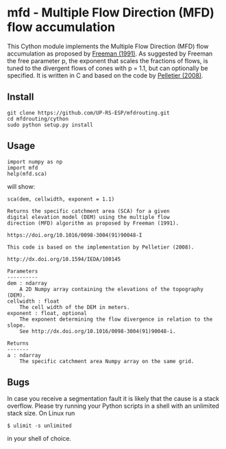 # mfd - Multiple Flow Direction (MFD) flow accumulation

This Cython module implements the Multiple Flow Direction (MFD) flow accumulation
as proposed by [Freeman (1991)][id1]. As suggested by Freeman the free
parameter p, the exponent that scales the fractions of flows, is tuned to the
divergent flows of cones with p = 1.1, but can optionally be specified. It is
written in C and based on the code by [Pelletier (2008)][id2].

## Install

	git clone https://github.com/UP-RS-ESP/mfdrouting.git
	cd mfdrouting/cython
	sudo python setup.py install

## Usage

    import numpy as np
    import mfd
    help(mfd.sca)

will show:

    sca(dem, cellwidth, exponent = 1.1)
    
    Returns the specific catchment area (SCA) for a given
    digital elevation model (DEM) using the multiple flow
    direction (MFD) algorithm as proposed by Freeman (1991).
        
    https://doi.org/10.1016/0098-3004(91)90048-I
        
    This code is based on the implementation by Pelletier (2008).
        
    http://dx.doi.org/10.1594/IEDA/100145
        
    Parameters
    ----------
    dem : ndarray
        A 2D Numpy array containing the elevations of the topography (DEM).
    cellwidth : float
        The cell width of the DEM in meters.
    exponent : float, optional
        The exponent determining the flow divergence in relation to the slope.
        See http://dx.doi.org/10.1016/0098-3004(91)90048-i.

    Returns
    -------
    a : ndarray
        The specific catchment area Numpy array on the same grid.

## Bugs

In case you receive a segmentation fault it is likely that the cause is a stack overflow.
Please try running your Python scripts in a shell with an unlimited stack size. On Linux
run

    $ ulimit -s unlimited

in your shell of choice.

[id1]: http://dx.doi.org/10.1016/0098-3004(91)90048-i "Calculating catchment area with divergent flow based on a regular grid. T. Graham Freeman, Computers & Geosciences (1991)."

[id2]: http://dx.doi.org/10.1594/IEDA/100145 "MFDrouting, version 0.1. J. D. Pelletier (2008)."
